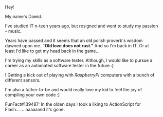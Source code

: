Hey! 

My name's Dawid. 

I've studied IT n-teen years ago, but resigned and went to study my passion - music.

Years have passed and it seems that an old polish proverb's wisdom dawned upon me.
**"Old love does not rust."**
And so I'm back in IT. Or at least I'd like to get my head back in the game...

I'm trying my skills as a software tester. Although, I would like to pursue a career as an automated software tester in the future :)

! Getting a kick out of playing with *RaspberryPi* computers with a bunch of different sensors. 

I'm also a father-to-be and would really love my kid to feel the joy of compiling your own code :)

FunFact#139487: In the olden days I took a liking to ActionScript for Flash....... aaaaaand it's gone.
